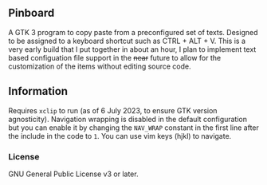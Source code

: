 ## Pinboard

A GTK 3 program to copy paste from a preconfigured set of texts. Designed to be assigned to a keyboard shortcut such as CTRL + ALT + V. This is a very early build that I put together in about an hour, I plan to implement text based configuation file support in the ~~near~~ future to allow for the customization of the items without editing source code.

## Information

Requires `xclip` to run (as of 6 July 2023, to ensure GTK version agnosticity). Navigation wrapping is disabled in the default configuration but you can enable it by changing the `NAV_WRAP` constant in the first line after the include in the code to `1`. You can use vim keys (hjkl) to navigate.

### License

GNU General Public License v3 or later.